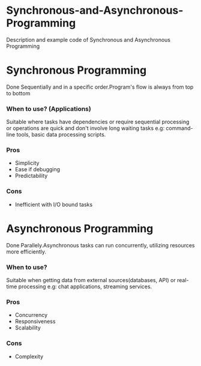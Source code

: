 
# Synchronous-and-Asynchronous-Programming
Description and example code of Synchronous and Asynchronous Programming
<br>
<h1>Synchronous Programming</h1>
<p>Done Sequentially and in a specific order.Program's flow is always from top to bottom</p>
<h3>When to use? (Applications) </h3>
<p>Suitable where tasks have dependencies or require sequential processing or operations are quick and don't involve long waiting tasks e.g: command-line tools, basic data processing scripts.</p>
<h3>Pros</h3>
<ul>
  <li>Simplicity</li>
  <li>Ease if debugging</li>
  <li>Predictability</li>
</ul>
<h3>Cons</h3>
<ul>
  <li>Inefficient with I/O bound tasks</li>
</ul>

<h1>Asynchronous Programming</h1>
<p>Done Parallely.Asynchronous tasks can run concurrently, utilizing resources more efficiently.</p>
<h3>When to use?</h3>
<p>Suitable when getting data from external sources(databases, API) or real-time processing e.g: chat applications, streaming services.</p>
<h3>Pros</h3>
<ul>
  <li>Concurrency</li>
  <li>Responsiveness</li>
  <li>Scalability</li>
</ul>
<h3>Cons</h3>
<ul>
  <li>Complexity</li>
</ul>
